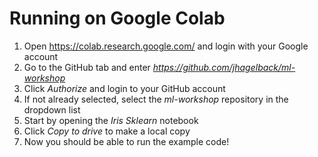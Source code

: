 # Running on Google Colab
1. Open https://colab.research.google.com/ and login with your Google account
2. Go to the GitHub tab and enter <em>https://github.com/jhagelback/ml-workshop</em>
3. Click <em>Authorize</em> and login to your GitHub account
4. If not already selected, select the <em>ml-workshop</em> repository in the dropdown list
3. Start by opening the <em>Iris Sklearn</em> notebook
4. Click <em>Copy to drive</em> to make a local copy
5. Now you should be able to run the example code!
